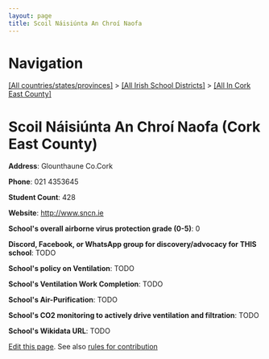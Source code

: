 ```yaml
---
layout: page
title: Scoil Náisiúnta An Chroí Naofa
---
```

# Navigation

[[All countries/states/provinces]](../../..) > [[All Irish School Districts]](../..) > [[All In Cork East County]](..)

# Scoil Náisiúnta An Chroí Naofa (Cork East County)

**Address**: Glounthaune Co.Cork

**Phone**: 021 4353645

**Student Count**: 428

**Website**: <http://www.sncn.ie>

**School's overall airborne virus protection grade (0-5)**: 0

**Discord, Facebook, or WhatsApp group for discovery/advocacy for THIS school**: TODO

**School's policy on Ventilation**: TODO

**School's Ventilation Work Completion**: TODO

**School's Air-Purification**: TODO

**School's CO2 monitoring to actively drive ventilation and filtration**: TODO

**School's Wikidata URL**: TODO


[Edit this page](https://github.com/ventilate-schools/Ireland/edit/main/./Cork_East_County/Scoil_Náisiúnta_An_Chroí_Naofa.md). See also [rules for contribution](../../../contribution-rules/)